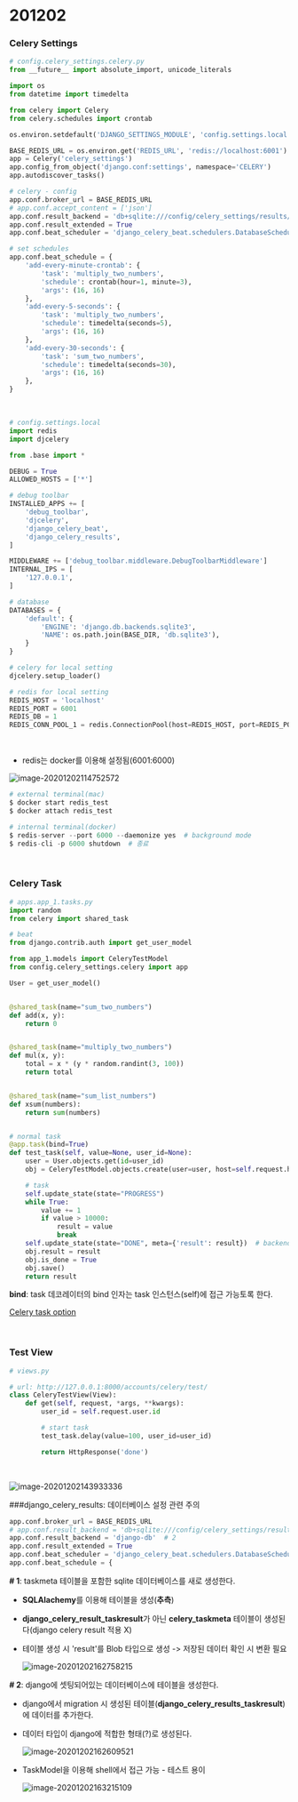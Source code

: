 # 201202

### Celery Settings

```python
# config.celery_settings.celery.py
from __future__ import absolute_import, unicode_literals

import os
from datetime import timedelta

from celery import Celery
from celery.schedules import crontab

os.environ.setdefault('DJANGO_SETTINGS_MODULE', 'config.settings.local')

BASE_REDIS_URL = os.environ.get('REDIS_URL', 'redis://localhost:6001')
app = Celery('celery_settings')
app.config_from_object('django.conf:settings', namespace='CELERY')
app.autodiscover_tasks()

# celery - config
app.conf.broker_url = BASE_REDIS_URL
# app.conf.accept_content = ['json']
app.conf.result_backend = 'db+sqlite:///config/celery_settings/results/results.sqlite'
app.conf.result_extended = True
app.conf.beat_scheduler = 'django_celery_beat.schedulers.DatabaseScheduler'

# set schedules
app.conf.beat_schedule = {
    'add-every-minute-crontab': {
        'task': 'multiply_two_numbers',
        'schedule': crontab(hour=1, minute=3),
        'args': (16, 16)
    },
    'add-every-5-seconds': {
        'task': 'multiply_two_numbers',
        'schedule': timedelta(seconds=5),
        'args': (16, 16)
    },
    'add-every-30-seconds': {
        'task': 'sum_two_numbers',
        'schedule': timedelta(seconds=30),
        'args': (16, 16)
    },
}

```

<br>

```python
# config.settings.local
import redis
import djcelery

from .base import *

DEBUG = True
ALLOWED_HOSTS = ['*']

# debug toolbar
INSTALLED_APPS += [
    'debug_toolbar',
    'djcelery',
    'django_celery_beat',
    'django_celery_results',
]

MIDDLEWARE += ['debug_toolbar.middleware.DebugToolbarMiddleware']
INTERNAL_IPS = [
    '127.0.0.1',
]

# database
DATABASES = {
    'default': {
        'ENGINE': 'django.db.backends.sqlite3',
        'NAME': os.path.join(BASE_DIR, 'db.sqlite3'),
    }
}

# celery for local setting
djcelery.setup_loader()

# redis for local setting
REDIS_HOST = 'localhost'
REDIS_PORT = 6001  
REDIS_DB = 1
REDIS_CONN_POOL_1 = redis.ConnectionPool(host=REDIS_HOST, port=REDIS_PORT, db=1, decode_responses=True)
```

<br>

-   redis는 docker를 이용해 설정됨(6001:6000)

![image-20201202114752572](images/image-20201202114752572.png)

```python
# external terminal(mac)
$ docker start redis_test
$ docker attach redis_test

# internal terminal(docker)
$ redis-server --port 6000 --daemonize yes  # background mode
$ redis-cli -p 6000 shutdown  # 종료
```

<br>

### Celery Task

```python
# apps.app_1.tasks.py
import random
from celery import shared_task

# beat
from django.contrib.auth import get_user_model

from app_1.models import CeleryTestModel
from config.celery_settings.celery import app

User = get_user_model()


@shared_task(name="sum_two_numbers")
def add(x, y):
    return 0


@shared_task(name="multiply_two_numbers")
def mul(x, y):
    total = x * (y * random.randint(3, 100))
    return total


@shared_task(name="sum_list_numbers")
def xsum(numbers):
    return sum(numbers)


# normal task
@app.task(bind=True)
def test_task(self, value=None, user_id=None):
    user = User.objects.get(id=user_id)
    obj = CeleryTestModel.objects.create(user=user, host=self.request.hostname)

    # task
    self.update_state(state="PROGRESS")
    while True:
        value += 1
        if value > 10000:
            result = value
            break
    self.update_state(state="DONE", meta={'result': result})  # backend 설정 없음 - 동작x
    obj.result = result
    obj.is_done = True
    obj.save()
    return result
```

**bind**: task 데코레이터의 bind 인자는 task 인스턴스(self)에 접근 가능토록 한다.

[Celery task option](https://docs.celeryproject.org/en/stable/userguide/tasks.html?highlight=bind#general)

<br>

### Test View

```python
# views.py

# url: http://127.0.0.1:8000/accounts/celery/test/
class CeleryTestView(View):
    def get(self, request, *args, **kwargs):
        user_id = self.request.user.id

        # start task
        test_task.delay(value=100, user_id=user_id)

        return HttpResponse('done')
```

<br>

![image-20201202143933336](images/image-20201202143933336.png)







###django_celery_results: 데이터베이스 설정 관련 주의

```python
app.conf.broker_url = BASE_REDIS_URL
# app.conf.result_backend = 'db+sqlite:///config/celery_settings/results/results.sqlite'  # 1
app.conf.result_backend = 'django-db'  # 2
app.conf.result_extended = True
app.conf.beat_scheduler = 'django_celery_beat.schedulers.DatabaseScheduler'
app.conf.beat_schedule = {
```

**\# 1**: taskmeta 테이블을 포함한 sqlite 데이터베이스를 새로 생성한다.

-   **SQLAlachemy**를 이용해 테이블을 생성(**추측**)

-   **django_celery_result_taskresult**가 아닌 **celery_taskmeta** 테이블이 생성된다(django celery result 적용 X)

-   테이블 생성 시 'result'를 Blob 타입으로 생성 -> 저장된 데이터 확인 시 변환 필요

    ![image-20201202162758215](images/image-20201202162758215.png)

**\# 2**: django에 셋팅되어있는 데이터베이스에 테이블을 생성한다.

-   django에서 migration 시 생성된 테이블(**django_celery_results_taskresult**)에 데이터를 추가한다.

-   데이터 타입이 django에 적합한 형태(?)로 생성된다.

    ![image-20201202162609521](images/image-20201202162609521.png)

-   TaskModel을 이용해 shell에서 접근 가능 - 테스트 용이

    ![image-20201202163215109](images/image-20201202163215109.png)


